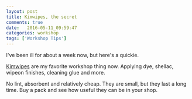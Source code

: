 ```yaml
---
layout: post
title: Kimwipes, the secret
comments: true
date:   2016-05-11_09:59:47 
categories: workshop
tags: ['Workshop Tips']
---
```


I've been ill for about a week now, but here's a quickie.

[Kimwipes](http://www.amazon.com/Kimberly-Clark-Kimtech-Kimwipes-Delicate-Disposable/dp/B00RORBXA8/ref=sr_1_1?ie=UTF8&qid=1462975144&sr=8-1&keywords=kimwipes) are my favorite workshop thing now. Applying dye, shellac, wipeon finishes, cleaning glue and more.

No lint, absorbent and relatively cheap. They are small, but they last a long time. Buy a pack and see how useful they can be in your shop.

